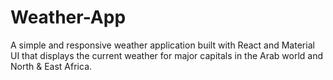 # Weather-App
A simple and responsive weather application built with React and Material UI that displays the current weather for major capitals in the Arab world and North &amp; East Africa.
